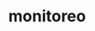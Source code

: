 # monitoreo

<!-- FOMODI se desarrolla entre los meses de Junio a Septiembre en su fase inicial.

En los meses de Octubre a Diciembre se añaden caracteristicas como la visualizacion de los
resultados para los usuarios Subrecpetor y Administrador.
En persepctiva esta la introduccion de nuevas visualizaciones que hagan mas atractivo su uso
sin embargo, por el momento son unicamente ideas. Hay algo de codigo escrito para estas 
completar estas idea, sin embargo no esta acabado.


 -->
